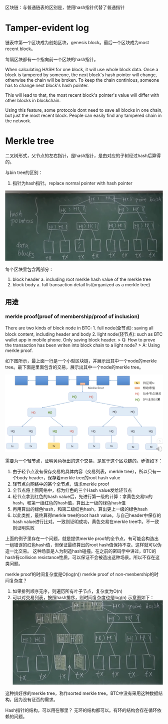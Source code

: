 区块链：与普通链表的区别是，使用hash指针代替了普通指针

# Tamper-evident log

链表中第一个区块成为创始区块，genesis block。最后一个区块成为most recent block。

每隔区块都有一个指向前一个区块的hash指针。

When calculating HASH for one block, it will use whole block data. Once a block is tampered by someone, the next block's hash pointer will change, otherwise the chain will be broken. To keep the chain continious, someone has to change next block's hash pointer.

This will lead to that, the most recent block's pointer's value will differ with other blocks in blockchain.

Using this feature, some protocols dont need to save all blocks in one chain, but just the most recent block. People can easily find any tampered chain in the network.

# Merkle tree

二叉树形式，父节点的左右指针，是hash指针，是由对应的子树经过hash后算得的。

与bin tree的区别：

1.  指针为hash指针。replace normal pointer with hash pointer

![bfa232adabedb1d3ed7117fd48299a26.png](./images/WX20240423-225234@2x.png)

每个区块里包含两部分：
1. block header
    a. including root merkle hash value of the merkle tree
2. block body
    a. full transaction detail list(organized as a merkle tree)
## 用途
### merkle proof(proof of membership/proof of inclusion)
There are two kinds of block node in BTC:
    1. full node(全节点): saving all block content, including header and body
    2. light node(轻节点): such as BTC wallet app in mobile phone. Only saving block header.
    > Q: How to prove the transaction has been writen into block chain to a light node?
    > A: Using merkle proof.

如下图所示，最上面一行是一个小型区块链，并展示出其中一个node的merkle tree。最下面是里面包含的交易，展示出其中一个node的merkle tree。

![49197b588c18c23b12b3e3ebf89d63c0.png](./images/10d2620d-89c6-4a0c-ab1e-8ac9bdb1127b.png)

需要为一个轻节点，证明黄色标出的这个交易，是属于这个区块链的。步骤如下：
1. 由于轻节点没有保存交易的具体内容（交易列表，merkle tree），所以只有一个body header，保存着merkle tree的root hash value
2. 轻节点向网络中的某个全节点，请求merkle proof
3. 全节点将上图网络中，标为红色的三个Hash value发给轻节点
4. 轻节点拿到红色的hash value后，先进行第一级的计算：拿黄色交易tx的hash，和第一级红色的hash值，算出上一级的绿色hash值
5. 再用算出的绿色hash，和第二级红色hash，算出更上一级的绿色hash
6. 以此类推，最终算得merkle tree的root hash value。与自己header中保存的hash value进行比对。一致则证明成功，黄色交易在merkle tree中。不一致则证明失败

上面的例子里存在一个问题，就是提供merkle proof的全节点，有可能会构造出一组错误的红色hash值，但保证最终算出的root hash值保持不变。这样就可以伪造一比交易。
这种场景是人为制造hash碰撞。在之前的密码学中讲过，BTC的hash有collision resistance性质，可以保证不会被造出这种场景。所以不存在这类问题。

merkle proof的时间复杂度是O(log(n))
merkle proof of non-menbership的时间复杂度？
1. 如果排列顺序无序，则遍历所有叶子节点，复杂度为O(n)
2. 可以对交易列表，按照hash排序，则时间复杂度也是log(n)
示意图如下：
![6a4a7ec61ad795be4170ac328ad26f07.png](./images/9c4bc31c-79be-4190-bffd-523b221e09a8.png)

这种排好序的merkle tree，称作sorted merkle tree。BTC中没有采用这种数据结构，因为没有证否的需求。

Hash指针的结构，可以用在哪里？
无环的结构都可以。有环的结构会存在循环依赖的问题。